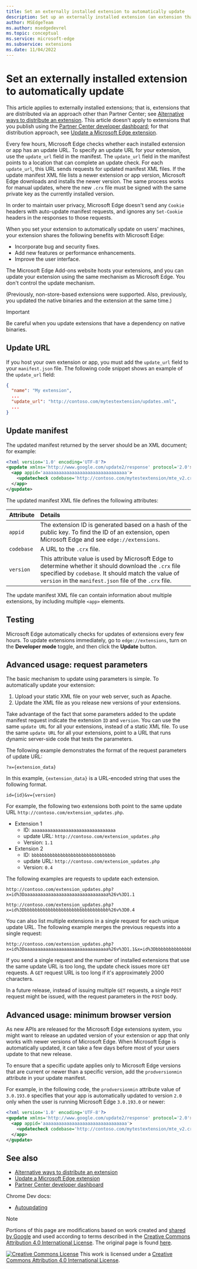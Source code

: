 ```yaml
---
title: Set an externally installed extension to automatically update
description: Set up an externally installed extension (an extension that doesn't use Partner Center or Microsoft Edge Add-ons website) to automatically update in users' instances of Microsoft Edge.
author: MSEdgeTeam
ms.author: msedgedevrel
ms.topic: conceptual
ms.service: microsoft-edge
ms.subservice: extensions
ms.date: 11/04/2022
---
```

<!-- Copyright A. W. Fuchs

   Licensed under the Apache License, Version 2.0 (the "License");
   you may not use this file except in compliance with the License.
   You may obtain a copy of the License at

       https://www.apache.org/licenses/LICENSE-2.0

   Unless required by applicable law or agreed to in writing, software
   distributed under the License is distributed on an "AS IS" BASIS,
   WITHOUT WARRANTIES OR CONDITIONS OF ANY KIND, either express or implied.
   See the License for the specific language governing permissions and
   limitations under the License.  -->
# Set an externally installed extension to automatically update

<!-- todo: 
update article per https://developer.chrome.com/docs/apps/autoupdate 
improve intro lead-in sequencing
-->

This article applies to externally installed extensions; that is, extensions that are distributed via an approach other than Partner Center; see [Alternative ways to distribute an extension](..\developer-guide\alternate-distribution-options.md).  This article doesn't apply to extensions that you publish using the [Partner Center developer dashboard](https://partner.microsoft.com/dashboard/microsoftedge/public/login?ref=dd); for that distribution approach, see [Update a Microsoft Edge extension](../publish/update-extension.md).

Every few hours, Microsoft Edge checks whether each installed extension or app has an update URL.  To specify an update URL for your extension, use the `update_url` field in the manifest.  The `update_url` field in the manifest points to a location that can complete an update check.  For each `update_url`, this URL sends requests for updated manifest XML files.  If the update manifest XML file lists a newer extension or app version, Microsoft Edge downloads and installs the newer version.  The same process works for manual updates, where the new `.crx` file must be signed with the same private key as the currently installed version.

In order to maintain user privacy, Microsoft Edge doesn't send any `Cookie` headers with auto-update manifest requests, and ignores any `Set-Cookie` headers in the responses to those requests.

When you set your extension to automatically update on users' machines, your extension shares the following benefits with Microsoft Edge: 

*   Incorporate bug and security fixes.
*   Add new features or performance enhancements.
*   Improve the user interface.

The Microsoft Edge Add-ons website hosts your extensions, and you can update your extension using the same mechanism as Microsoft Edge.  You don't control the update mechanism.

(Previously, non-store-based extensions were supported.  Also, previously, you updated the native binaries and the extension at the same time.)

> [!IMPORTANT]
> Be careful when you update extensions that have a dependency on native binaries.


<!-- ====================================================================== -->
## Update URL

If you host your own extension or app, you must add the `update_url` field to your `manifest.json` file.  The following code snippet shows an example of the `update_url` field:

```json
{
  "name": "My extension",
  ...
  "update_url": "http://contoso.com/mytestextension/updates.xml",
  ...
}
```


<!-- ====================================================================== -->
## Update manifest

The updated manifest returned by the server should be an XML document; for example:

```xml
<?xml version='1.0' encoding='UTF-8'?>
<gupdate xmlns='http://www.google.com/update2/response' protocol='2.0'>
  <app appid='aaaaaaaaaaaaaaaaaaaaaaaaaaaaaaaa'>
    <updatecheck codebase='http://contoso.com/mytestextension/mte_v2.crx' version='2.0' />
  </app>
</gupdate>
```

The updated manifest XML file defines the following attributes:

| Attribute | Details |
|:--- |:--- |
| `appid` | The extension ID is generated based on a hash of the public key.  To find the ID of an extension, open Microsoft Edge and see `edge://extensions`. |
| `codebase` | A URL to the `.crx` file. |
| `version` | This attribute value is used by Microsoft Edge to determine whether it should download the `.crx` file specified by `codebase`.  It should match the value of `version` in the `manifest.json` file of the `.crx` file. |

The update manifest XML file can contain information about multiple extensions, by including multiple `<app>` elements.


<!-- ====================================================================== -->
## Testing

Microsoft Edge automatically checks for updates of extensions every few hours.  To update extensions immediately, go to `edge://extensions`, turn on the **Developer mode** toggle, and then click the **Update** button.


<!-- ====================================================================== -->
## Advanced usage: request parameters

The basic mechanism to update using parameters is simple.  To automatically update your extension:

1.  Upload your static XML file on your web server, such as Apache.
1.  Update the XML file as you release new versions of your extensions.

Take advantage of the fact that some parameters added to the update manifest request indicate the extension `ID` and `version`.  You can use the same `update URL` for all your extensions, instead of a static XML file.  To use the same `update URL` for all your extensions, point to a URL that runs dynamic server-side code that tests the parameters.

The following example demonstrates the format of the request parameters of update URL:

```url
?x={extension_data}
```

In this example, `{extension_data}` is a URL-encoded string that uses the following format.

```url
id={id}&v={version}
```

For example, the following two extensions both point to the same update URL `http://contoso.com/extension_updates.php`.

*   Extension 1
    *   ID: `aaaaaaaaaaaaaaaaaaaaaaaaaaaaaaaa`
    *   update URL: `http://contoso.com/extension_updates.php`
    *   Version: `1.1`
*   Extension 2
    *   ID: `bbbbbbbbbbbbbbbbbbbbbbbbbbbbbbbb`
    *   update URL: `http://contoso.com/extension_updates.php`
    *   Version: `0.4`


The following examples are requests to update each extension.

```https
http://contoso.com/extension_updates.php?x=id%3Daaaaaaaaaaaaaaaaaaaaaaaaaaaaaaaa%26v%3D1.1
```

```https
http://contoso.com/extension_updates.php?x=id%3Dbbbbbbbbbbbbbbbbbbbbbbbbbbbbbbbb%26v%3D0.4
```

You can also list multiple extensions in a single request for each unique update URL.  The following example merges the previous requests into a single request:

```https
http://contoso.com/extension_updates.php?x=id%3Daaaaaaaaaaaaaaaaaaaaaaaaaaaaaaaa%26v%3D1.1&x=id%3Dbbbbbbbbbbbbbbbbbbbbbbbbbbbbbbbb%26v%3D0.4
```

If you send a single request and the number of installed extensions that use the same update URL is too long, the update check issues more `GET` requests.  A `GET` request URL is too long if it's approximately 2000 characters.

In a future release, instead of issuing multiple `GET` requests, a single `POST` request might be issued, with the request parameters in the `POST` body.<!-- todo: update - don't discuss planned design; doc only the present behavior.   check https://developer.chrome.com/docs/apps/autoupdate -->


<!-- ====================================================================== -->
## Advanced usage: minimum browser version

As new APIs are released for the Microsoft Edge extensions system, you might want to release an updated version of your extension or app that only works with newer versions of Microsoft Edge.  When Microsoft Edge is automatically updated, it can take a few days before most of your users update to that new release.

To ensure that a specific update applies only to Microsoft Edge versions that are current or newer than a specific version, add the `prodversionmin` attribute in your update manifest.  

For example, in the following code, the `prodversionmin` attribute value of `3.0.193.0` specifies that your app is automatically updated to version `2.0` only when the user is running Microsoft Edge `3.0.193.0` or newer:

```xml
<?xml version='1.0' encoding='UTF-8'?>
<gupdate xmlns='http://www.google.com/update2/response' protocol='2.0'>
  <app appid='aaaaaaaaaaaaaaaaaaaaaaaaaaaaaaaa'>
    <updatecheck codebase='http://contoso.com/mytestextension/mte_v2.crx' version='2.0' prodversionmin='3.0.193.0' />
  </app>
</gupdate>
```


<!-- ====================================================================== -->
## See also
<!-- all links in article -->

* [Alternative ways to distribute an extension](..\developer-guide\alternate-distribution-options.md)
* [Update a Microsoft Edge extension](../publish/update-extension.md)
* [Partner Center developer dashboard](https://partner.microsoft.com/dashboard/microsoftedge/public/login?ref=dd)

Chrome Dev docs:
* [Autoupdating](https://developer.chrome.com/docs/apps/autoupdate)<!-- todo: remove link? = [here] link below -->


<!-- ====================================================================== -->
> [!NOTE]
> Portions of this page are modifications based on work created and [shared by Google](https://developers.google.com/terms/site-policies) and used according to terms described in the [Creative Commons Attribution 4.0 International License](https://creativecommons.org/licenses/by/4.0).
> The original page is found [here](https://developer.chrome.com/docs/apps/autoupdate).

[![Creative Commons License](../../media/cc-logo/88x31.png)](https://creativecommons.org/licenses/by/4.0)
This work is licensed under a [Creative Commons Attribution 4.0 International License](https://creativecommons.org/licenses/by/4.0).
